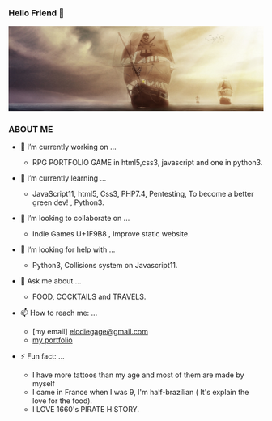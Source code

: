 ### Hello Friend 👋

<!-- banner -->
[![Happyvolt92's GitHub Banner](./assets/ship.jpg)](https://elodieg.promo-66.codeur.online/portfolio_icoe/)

### ABOUT ME

- 🔭 I’m currently working on ...
    * RPG PORTFOLIO GAME in html5,css3, javascript and one in python3.
    
- 🌱 I’m currently learning ...
    * JavaScript11, html5, Css3, PHP7.4, Pentesting, To become a better green dev! 	, Python3.

- 👯 I’m looking to collaborate on ...
    * Indie Games U+1F9B8 , Improve static website.

- 🤔 I’m looking for help with ...
    * Python3, Collisions system on Javascript11.

- 💬 Ask me about ...
    * FOOD, COCKTAILS and TRAVELS.

- 📫 How to reach me: ...
   *  	[my email] elodiegage@gmail.com   	
   * 	[my portfolio](https://elodieg.promo-66.codeur.online/portfolio_icoe/ "Check my portfolio here")

- ⚡ Fun fact: ...
   * I have more tattoos than my age and most of them are made by myself
   * I came in France when I was 9, I'm half-brazilian  ( It's explain the love for the food). 
    * I LOVE  1660's PIRATE HISTORY.

